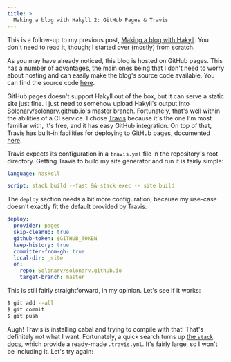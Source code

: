 ```yaml
---
title: >
  Making a blog with Hakyll 2: GitHub Pages & Travis
---
```


This is a follow-up to my previous post, [Making a blog with Hakyll](/posts/2018-05-22-making-blog-with-hakyll.html). You don't need to read it,
though; I started over (mostly) from scratch.

As you may have already noticed, this blog is hosted on GitHub pages. This has
a number of advantages, the main ones being that I don't need to worry about
hosting and can easily make the blog's source code available. You can find the
source code [here](https://github.com/Solonarv/solonarv.com).

GitHub pages doesn't support Hakyll out of the box, but it can serve a static site just fine.
I just need to somehow upload Hakyll's output into [Solonarv/solonarv.github.io](https://github.com/Solonarv/solonarv.github.io/tree/master)'s master branch. Fortunately,
that's well within the abilities of a CI service. I chose [Travis](https://travis-ci.org)
because it's the one I'm most familiar with, it's free, and it has easy GitHub integration.
On top of that, Travis has built-in facilities for deploying to GitHub pages, documented [here](https://docs.travis-ci.com/user/deployment/pages/).

Travis expects its configuration in a `travis.yml` file in the repository's root directory.
Getting Travis to build my site generator and run it is fairly simple:

```yaml
language: haskell

script: stack build --fast && stack exec -- site build
```

The `deploy` section needs a bit more configuration, because my use-case doesn't exactly fit
the default provided by Travis:

```yaml
deploy:
  provider: pages
  skip-cleanup: true
  github-token: $GITHUB_TOKEN
  keep-history: true
  committer-from-gh: true
  local-dir: _site
  on:
    repo: Solonarv/solonarv.github.io
    target-branch: master
```

This is still fairly straightforward, in my opinion. Let's see if it works:

```sh
$ git add --all
$ git commit
$ git push
```

Augh! Travis is installing cabal and trying to compile with that! That's definitely not what
I want. Fortunately, a quick search turns up [the `stack` docs](https://docs.haskellstack.org/en/stable/travis_ci/), which provide a ready-made `.travis.yml`.
It's fairly large, so I won't be including it. Let's try again:

